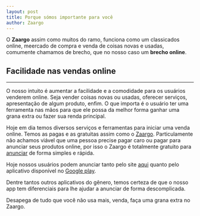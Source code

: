 ```yaml
---
layout: post
title: Porque sómos importante para você
author: Zaargo
---
```


O **Zaargo** assim como muitos do ramo, funciona como um classicados online, meercado de compra e venda de coisas novas e usadas, comumente chamamos de brecho, que no nosso caso um **brecho online**.

## Facilidade nas vendas online 
-----

O nosso intuito é aumentar a facilidade e a comodidade para os usuários venderem online. Seja vender coisas novas ou usadas, oferecer serviços, apresentação de algum produto, enfim. O que importa é o usuário ter uma ferramenta nas mãos para que ele possa da melhor forma ganhar uma grana extra ou fazer sua renda principal.

Hoje em dia temos diversos serviços e ferramentas para iniciar uma venda online. Temos as pagas e as gratuitas assim como o [Zaargo](https://www.zaargo.com.br "Melhor site de compra e venda gratuito").
Particulamente não achamos viável que uma pessoa precise pagar caro ou pagar para anunciar seus produtos online, por isso o Zaargo é totalmente gratuito para [anunciar](https://zaargo.com.br/anunciar/ "Anunciar grátis") de forma simples e rápida.

Hoje nossos usuários podem anunciar tanto pelo site [aqui](https://www.zaargo.com.br "Anuncie grpatis!") quanto pelo aplicativo disponível no [Google play](https://play.google.com/store/apps/details?id=com.classificados.okay&hl=pt_BR "Baixar grátis").

Dentre tantos outros aplicativos do gênero, temos certeza de que o nosso app tem diferenciais para lhe ajudar a anunciar de forma descomplicada. 

Desapega de tudo que você não usa mais, venda, faça uma grana extra no Zaargo.
